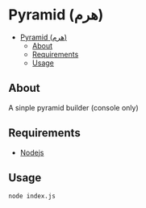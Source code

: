 # Pyramid (هرم)

- [Pyramid (هرم)](#pyramid-هرم)
  - [About](#about)
  - [Requirements](#requirements)
  - [Usage](#usage)

## About

A sinple pyramid builder (console only)

## Requirements

- [Nodejs](https://nodejs.org/en/)

## Usage

```sh
node index.js
```
